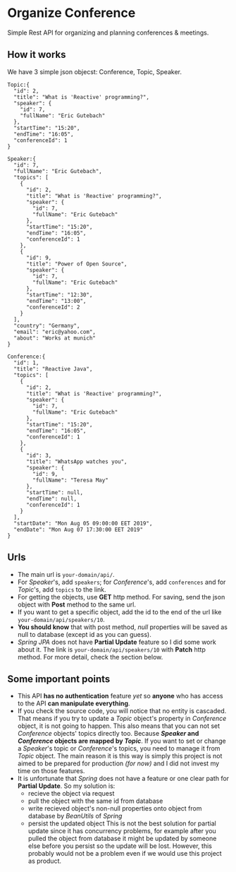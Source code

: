 # Organize Conference
Simple Rest API for organizing and planning conferences & meetings. 

## How it works
We have 3 simple json objecst: Conference, Topic, Speaker. 

```
Topic:{
  "id": 2,
  "title": "What is 'Reactive' programming?",
  "speaker": {
    "id": 7,
    "fullName": "Eric Gutebach"
  },
  "startTime": "15:20",
  "endTime": "16:05",
  "conferenceId": 1
}

Speaker:{
  "id": 7,
  "fullName": "Eric Gutebach",
  "topics": [
    {
      "id": 2,
      "title": "What is 'Reactive' programming?",
      "speaker": {
        "id": 7,
        "fullName": "Eric Gutebach"
      },
      "startTime": "15:20",
      "endTime": "16:05",
      "conferenceId": 1
    },
    {
      "id": 9,
      "title": "Power of Open Source",
      "speaker": {
        "id": 7,
        "fullName": "Eric Gutebach"
      },
      "startTime": "12:30",
      "endTime": "13:00",
      "conferenceId": 2
    }
  ],
  "country": "Germany",
  "email": "eric@yahoo.com",
  "about": "Works at munich"
}

Conference:{
  "id": 1,
  "title": "Reactive Java",
  "topics": [
    {
      "id": 2,
      "title": "What is 'Reactive' programming?",
      "speaker": {
        "id": 7,
        "fullName": "Eric Gutebach"
      },
      "startTime": "15:20",
      "endTime": "16:05",
      "conferenceId": 1
    },
    {
      "id": 3,
      "title": "WhatsApp watches you",
      "speaker": {
        "id": 9,
        "fullName": "Teresa May"
      },
      "startTime": null,
      "endTime": null,
      "conferenceId": 1
    }
  ],
  "startDate": "Mon Aug 05 09:00:00 EET 2019",
  "endDate": "Mon Aug 07 17:30:00 EET 2019"
}
```

## Urls
- The main url is ``` your-domain/api/ ```.
- For _Speaker_'s,  add ```speakers```; for _Conference_'s, add ```conferences``` and for _Topic_'s, add ```topics``` to the link. 
- For getting the objects, use **GET** http method. For saving, send the json object with **Post** method to the same url. 
- If you want to get a specific object, add the id to the end of the url like ``` your-domain/api/speakers/10 ```. 
- **You should know** that with post method, _null_ properties will be saved as null to database (except id as you can guess). 
- _Spring JPA_ does not have **Partial Update** feature so I did some work about it. The link is ``` your-domain/api/speakers/10 ``` 
with **Patch** http method. For more detail, check the section below. 


## Some important points
- This API **has no authentication** feature _yet_ so **anyone** who has access to the API **can manipulate everything**. 
- If you check the source code, you will notice that no entity is cascaded. That means if you try to 
update a *Topic* object's property in *Conference* object, it is not going to happen. This also means that you can not 
set *Conference* objects' topics directly too. Because **_Speaker_ and _Conference_ objects are mapped by _Topic_**. 
If you want to set or change a _Speaker_'s topic or _Conference_'s topics, you need to manage it from _Topic_ object. 
The main reason it is this way is simply this project is not aimed to be prepared for production _(for now)_ and 
I did not invest my time on those features.
- It is unfortunate that _Spring_ does not have a feature or one clear path for **Partial Update**. So my solution is: 
  - recieve the object via request
  - pull the object with the same id from database
  - write recieved object's non-null properties onto object from database by _BeanUtils_ of _Spring_
  - persist the updated object
This is not the best solution for partial update since it has concurrency problems, for example after you pulled the object 
from database it might be updated by someone else before you persist so the update will be lost. However, this probably would 
not be a problem even if we would use this project as product.



